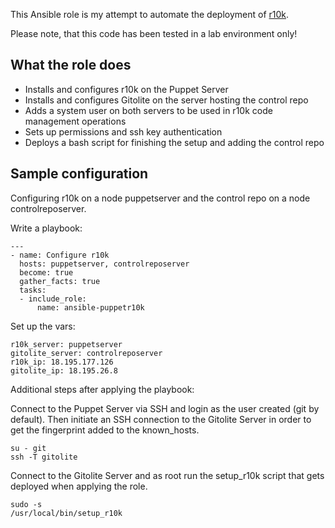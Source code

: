 This Ansible role is my attempt to automate the deployment of [r10k](https://github.com/puppetlabs/r10k).

Please note, that this code has been tested in a lab environment only!

## What the role does

* Installs and configures r10k on the Puppet Server
* Installs and configures Gitolite on the server hosting the control repo
* Adds a system user on both servers to be used in r10k code management operations
* Sets up permissions and ssh key authentication
* Deploys a bash script for finishing the setup and adding the control repo

## Sample configuration

Configuring r10k on a node puppetserver and the control repo on a node controlreposerver.

Write a playbook:

```
---
- name: Configure r10k
  hosts: puppetserver, controlreposerver
  become: true
  gather_facts: true
  tasks:
  - include_role:
      name: ansible-puppetr10k
```

Set up the vars:

```
r10k_server: puppetserver
gitolite_server: controlreposerver
r10k_ip: 18.195.177.126
gitolite_ip: 18.195.26.8
```

Additional steps after applying the playbook:

Connect to the Puppet Server via SSH and login as the user created (git by default). Then initiate an SSH connection to the Gitolite Server in order to get the fingerprint added to the known_hosts.

```
su - git
ssh -T gitolite
```

Connect to the Gitolite Server and as root run the setup_r10k script that gets deployed when applying the role.

```
sudo -s
/usr/local/bin/setup_r10k
```

